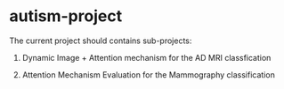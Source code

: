 # autism-project
The current project should contains sub-projects:

1. Dynamic Image + Attention mechanism for the AD MRI classfication

2. Attention Mechanism Evaluation for the Mammography classification
